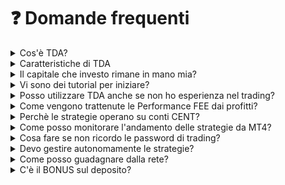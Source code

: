 # ❓ Domande frequenti

<details>

<summary>Cos'è TDA?</summary>

**TDA - Technical Data Analysis** è un ecosistema di strategie di copytrading automatico che sfrutta una metodologia di trading basata sull'operatività di avanzati software proprietari. TDA opera nei mercati del FOREX, con una gestione semi automatica. **Ciascuna strategia si basa su un Expert Advisor**, un algoritmo sofisticato, e viene costantemente monitorata da un trader professionista. Il trader si occupa della gestione operativa, potendo decidere ad esempio di interrompere l'attività in **base a condizioni** macroeconomiche, notizie ad alto impatto o altre variabili esterne che potrebbero causare **improvvisi** movimenti di mercato. Questo approccio mira a proteggere il capitale dei clienti e a limitare l'esposizione ai rischi di mercato. **La metodologia utilizzata** si basa su analisi cicliche e volumetriche, che forniscono una comprensione approfondita dei mercati.



❗️[**Clicca qui**](../)**,** per scoprire di più...

</details>

<details>

<summary>Caratteristiche di TDA</summary>

* **Deposito minimo 100€**
* L'accesso alle strategie di TDA è possibile con un minimo deposito di 100€&#x20;
* **Stop loss** su equity al 15%&#x20;
* All'interno del software è implementato un **algoritmo di protezione capitale che lavora su più server per prevenire eventuali blackout tecnici**, per chiudere tutte le posizioni in caso in cui il flottante negativo raggiungesse il 15%.&#x20;
* **Piano marketing su 25 linee di profondità**&#x20;
* Con TDA hai la possibilità di sfruttare un piano di affiliazione sui lotti (volumi di scambio) della tua struttura su **25 linee di profondità** che retribuisce gli agenti su base giornaliera!&#x20;
* **25% profit share**
* **TDA è privo di costi di attivazione del servizio o abbonamenti**; viene trattenuto il 25% dei profitti effettuati dalla strategia.

❗[**Clicca qua**](../) per scoprire di più

</details>

<details>

<summary>Il capitale che investo rimane in mano mia?</summary>

**I fondi che depositi sul broker sono sempre sotto il tuo controllo**. Nel caso in cui tu ne avessi bisogno, hai la possibilità di **prelevarli in qualsiasi momento**.

</details>

<details>

<summary>Vi sono dei tutorial per iniziare?</summary>

**Puoi accedere a diversi tutorial** pensati per agevolarti all'interno di questo ecosistema. Qui di seguito troverai un collegamento diretto alla **sezione dedicata** a tali tutorial.

\
❗️[**Clicca qui,**](../il-broker/come-iniziare/) per scoprire di più...

</details>

<details>

<summary>Posso utilizzare TDA anche se non ho esperienza nel trading?</summary>

**L'idea fondamentale di questo ecosistema è di fornire supporto a coloro che sono nuovi in questo settore**. Le strategie che mettiamo a disposizione si basano sul **copytrading**, il che significa che automaticamente copierai le operazioni di un trader esperto.

</details>

<details>

<summary>Come vengono trattenute le Performance FEE dai profitti?</summary>

Vi sarà un congelamento del 25% del profitto di ogni operazione chiusa in positivo.

Durante l’ultima domenica del mese viene effettuato il calcolo del profit share in base ai profitti netti realizzati secondo High Water Mark.

Il 25% dell profitto netto realizzato durante il mese, verrà preso dalla parte di fee congelate sul conto dell’utente e pagato al trader.

❗[**Clicca qua**](../il-broker/caratteristiche/saldo-profit-share-25.md) per maggiori info.

</details>

<details>

<summary>Perchè le strategie operano su conti CENT?</summary>

I **conti centesimali** costituiscono un'opzione di trading fornita da Esperio con l'obiettivo di offrire agli operatori maggiore flessibilità e margine di manovra nelle loro operazioni. Questi conti si differenziano dai conti standard in quanto permettono agli operatori di operare con dimensioni di lotti più ridotte, ampliando così le opportunità di trading. Questo articolo esplorerà in modo approfondito la definizione di un conto centesimale, i vantaggi che offre e come essi possono essere impiegati per massimizzare l'efficienza delle tue operazioni.\
\
❗️[**Clicca qui,**](../il-broker/caratteristiche/conti-centesimali.md) per scoprire di più...

</details>

<details>

<summary>Come posso monitorare l'andamento delle strategie da MT4?</summary>

Esistono piattaforme appositamente sviluppate per monitorare le strategie, tra cui **MetaTrader 4 e 5**. Per effettuare la connessione, sarà sufficiente inserire le credenziali del broker, ovvero il **numero di conto e la password ricevuta via mail una volta creato il conto** CENT o AGENT, all'interno di queste piattaforme.\
\
❗️[**Clicca qui,**](../il-broker/caratteristiche/piattaforme-di-trading.md) per scoprire di più...

</details>

<details>

<summary>Cosa fare se non ricordo le password di trading?</summary>

<img src="../.gitbook/assets/pse (1).jpg" alt="" data-size="original">

1. Cliccare sul menu a tendina vicino al numero del conto.
2. Aprire il menù a tendina nelle Transazioni
3. Cliccare su recupero della password:

<img src="../.gitbook/assets/pse1 (1).jpg" alt="" data-size="original">

Seleziono che password voglio recuperare, e seguo la procedura.

</details>

<details>

<summary>Devo gestire autonomamente le strategie?</summary>

Anche se hai la possibilità di effettuare operazioni manuali sul tuo conto, una volta che le strategie sono collegate, **non dovrai compiere alcuna azione**.

</details>

<details>

<summary>Come posso guadagnare dalla rete?</summary>

Esistono numerose opportunità di guadagno attraverso il networking. **Ti invitiamo a consultare la sezione** che dettaglia tutte le caratteristiche del nostro sistema di affiliazione, per ottenere una comprensione completa delle possibilità offerte.

\
❗️[**Clicca qui,**](../sistema-affiliazione/cose-un-sistema-di-affiliazione.md) per scoprire di più...

</details>

<details>

<summary>C'è il BONUS sul deposito?</summary>

I Bonus sono un nostro punto di forza, un cliente soddisfatto è il nostro obiettivo.\
\
[**Clicca qua**](../il-broker/caratteristiche/bonus.md), per maggiorni info a riguardo

</details>
